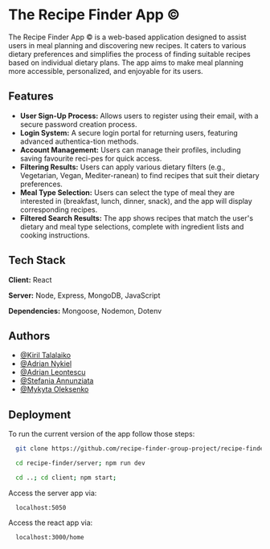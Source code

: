 # The Recipe Finder App ©

The Recipe Finder App © is a web-based application designed to assist users in meal planning and discovering new
recipes. It caters to various dietary preferences and simplifies the process of finding suitable recipes based on
individual dietary plans. The app aims to make meal planning more accessible, personalized, and enjoyable for its users.

## Features

- **User Sign-Up Process:** Allows users to register using their email, with a secure password creation process.
- **Login System:** A secure login portal for returning users, featuring advanced authentica-tion methods.
- **Account Management:** Users can manage their profiles, including saving favourite reci-pes for quick access.
- **Filtering Results:** Users can apply various dietary filters (e.g., Vegetarian, Vegan, Mediter-ranean) to find
  recipes that suit their dietary preferences.
- **Meal Type Selection:** Users can select the type of meal they are interested in (breakfast, lunch, dinner, snack),
  and the app will display corresponding recipes.
- **Filtered Search Results:** The app shows recipes that match the user's dietary and meal type selections, complete
  with ingredient lists and cooking instructions.

## Tech Stack

**Client:** React

**Server:** Node, Express, MongoDB, JavaScript

**Dependencies:** Mongoose, Nodemon, Dotenv

## Authors

- [@Kiril Talalaiko](https://github.com/ervette)
- [@Adrian Nykiel](https://github.com/adrian9211)
- [@Adrian Leontescu](https://github.com/Ady119)
- [@Stefania Annunziata]()
- [@Mykyta Oleksenko](https://github.com/mykytaoleksenko)

## Deployment

To run the current version of the app follow those steps:

```bash
  git clone https://github.com/recipe-finder-group-project/recipe-finder.git
```

```bash
  cd recipe-finder/server; npm run dev
```

```bash
  cd ..; cd client; npm start;
```

Access the server app via:

```
  localhost:5050
```

Access the react app via:

```
  localhost:3000/home
```
